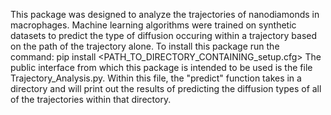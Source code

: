 This package was designed to analyze the trajectories of nanodiamonds in macrophages. Machine learning algorithms were trained on synthetic datasets to predict the type of diffusion occuring within a trajectory based on the path of the trajectory alone. 
To install this package run the command:
pip install <PATH_TO_DIRECTORY_CONTAINING_setup.cfg>
The public interface from which this package is intended to be used is the file Trajectory_Analysis.py. Within this file, the "predict" function takes in a directory and will print out the results of predicting the diffusion types of all of the trajectories within that directory.
